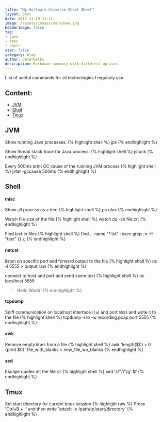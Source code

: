 ```yaml
---
title: "My Software Universe Cheat Sheet"
layout: post
date: 2017-11-10 11:15
image: /assets/images/markdown.jpg
headerImage: false
tag:
- java
- tmux
- shell
star: false
category: blog
author: peterbelko
description: Markdown summary with different options
---
```


List of useful commands for all technologies I regularly use.

## Content:

* [JVM](#jvm)
* [Shell](#shell)
* [Tmux](#tmux)

## JVM

Show running Java processes:
{% highlight shell %}
jps
{% endhighlight %}

Show thread stack trace for Java process:
{% highlight shell %}
jstack <PID>
{% endhighlight %}

Every 500ms print GC cause of the running JVM process
{% highlight shell %}
jstat -gccause <PID> 500ms
{% endhighlight %}

## Shell

#### misc
Show all process as a tree
{% highlight shell %}
ps ufax
{% endhighlight %}

Watch file size of the file
{% highlight shell %}
watch du -sh file.txt
{% endhighlight %}

Find text in files
{% highlight shell %}
find . -name "*.txt" -exec grep -n -H "text" {} \\;
{% endhighlight %}

#### netcat
listen on specific port and forward output to the file
{% highlight shell %}
nc -l 5555 > output.raw
{% endhighlight %}

connect to host and port and send some text
{% highlight shell %}
nc localhost 5555
> Hello World!
{% endhighlight %}

#### tcpdump
Sniff communication on localhost interface (`lo`) and port `5555` and write it to the file
{% highlight shell %}
tcpdump -i lo -w recording.pcap port 5555
{% endhighlight %}

#### awk
Remove empty lines from a file
{% highlight shell %}
awk 'length($0) > 0 {print $0}' file_with_blanks > new_file_wo_blanks
{% endhighlight %}

#### sed
Escape quotes int the file `$f`
{% highlight shell %}
sed 's/\"/\\\"/g' $f
{% endhighlight %}

## Tmux

Set start directory for current tmux session
{% highlight raw %}
Press 'Ctrl+B + :' and then write 'attach -c /path/to/start/directory'
{% endhighlight %}
